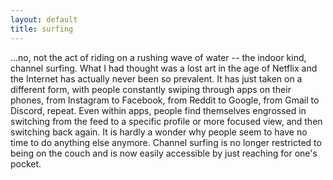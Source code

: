 ```yaml
---
layout: default
title: surfing
---
```


...no, not the act of riding on a rushing wave of water -- the indoor kind, channel surfing. What I had thought was a lost art in the age of Netflix and the Internet has actually never been so prevalent. It has just taken on a different form, with people constantly swiping through apps on their phones, from Instagram to Facebook, from Reddit to Google, from Gmail to Discord, repeat. Even within apps, people find themselves engrossed in switching from the feed to a specific profile or more focused view, and then switching back again. It is hardly a wonder why people seem to have no time to do anything else anymore. Channel surfing is no longer restricted to being on the couch and is now easily accessible by just reaching for one's pocket.
